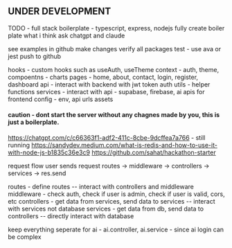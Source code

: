 ## UNDER DEVELOPMENT

TODO - full stack boilerplate - typescript, express, nodejs
fully create boiler plate what i think
ask chatgpt and claude


see examples in github
make changes
verify all packages
test - use ava or jest
push to github


<!-- client -->
hooks - custom hooks such as useAuth, useTheme
context - auth, theme, 
compoentns - charts 
pages - home, about, contact, login, register, dashboard
api - interact with backend with jwt token auth
utils - helper functions
services - interact with api - supabase, firebase, ai apis for frontend 
config - env, api urls
assets




<!-- server -->

#### caution - dont start the server without any chagnes made by you, this is just a boilerplate.

https://chatgpt.com/c/c66363f1-adf2-411c-8cbe-9dcffea7a766 - still running 
https://sandydev.medium.com/what-is-redis-and-how-to-use-it-with-node-js-b1835c36e3c9
https://github.com/sahat/hackathon-starter

request flow
user sends request
routes -> middleware -> controllers -> services -> res.send

routes - define routes  -- interact with controllers and middleware
middleware - check auth, check if user is admin, check if user is valid, cors, etc
controllers - get data from services, send data to services  -- interact with services not database
services - get data from db, send data to controllers  -- directly interact with database



keep everything seperate for ai - ai.controller, ai.service - since ai login can be complex
